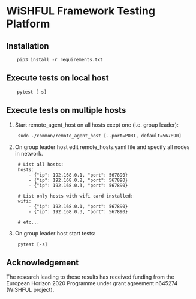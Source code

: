 WiSHFUL Framework Testing Platform
==================================

Installation
------------

        pip3 install -r requirements.txt


Execute tests on local host
---------------------------

        pytest [-s]


Execute tests on multiple hosts
-------------------------------

1. Start remote_agent_host on all hosts exept one (i.e. group leader):

        sudo ./common/remote_agent_host [--port=PORT, default=567890]

2. On group leader host edit remote_hosts.yaml file and specify all nodes in network.

        # List all hosts:
        hosts:
            - {"ip": 192.168.0.1, "port": 567890}
            - {"ip": 192.168.0.2, "port": 567890}
            - {"ip": 192.168.0.3, "port": 567890}

        # List only hosts with wifi card installed:
        wifi:
            - {"ip": 192.168.0.1, "port": 567890}
            - {"ip": 192.168.0.3, "port": 567890}

        # etc...

3. On group leader host start tests:

        pytest [-s]


## Acknowledgement

The research leading to these results has received funding from the European
Horizon 2020 Programme under grant agreement n645274 (WiSHFUL project).
